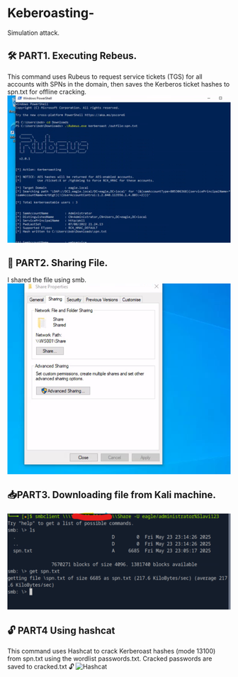 # Keberoasting-
Simulation attack. 

## 🛠 PART1. Executing Rebeus. 
This command uses Rubeus to request service tickets (TGS) for all accounts with SPNs in the domain, then saves the Kerberos ticket hashes to spn.txt for offline cracking.
![Rebeus](Kerberoasting-PART1.png) 
## 🔗 PART2. Sharing File. 
I shared the file using smb. 
![File-Share](PART2.SHRING-SPN.TXT.WITHLINUXMACHINE.png)
## 📥PART3. Downloading file from Kali machine. 
![File-Get](PART3downloading-SPN.TXT-FROMKALI.png)
## 🔓 PART4 Using hashcat
This command uses Hashcat to crack Kerberoast hashes (mode 13100) from spn.txt using the wordlist passwords.txt. Cracked passwords are saved to cracked.txt 🔓
![Hashcat]()
